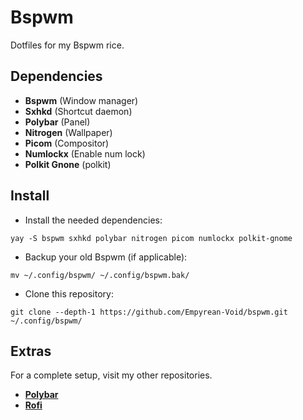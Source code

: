 # Bspwm

Dotfiles for my Bspwm rice.

## Dependencies

- **Bspwm** (Window manager)
- **Sxhkd** (Shortcut daemon)
- **Polybar** (Panel)
- **Nitrogen** (Wallpaper)
- **Picom** (Compositor)
- **Numlockx** (Enable num lock)
- **Polkit Gnone** (polkit)

## Install

- Install the needed dependencies:

`yay -S bspwm sxhkd polybar nitrogen picom numlockx polkit-gnome`

- Backup your old Bspwm (if applicable):

`mv ~/.config/bspwm/ ~/.config/bspwm.bak/`

- Clone this repository:

`git clone --depth-1 https://github.com/Empyrean-Void/bspwm.git ~/.config/bspwm/`

## Extras

For a complete setup, visit my other repositories.

- [**Polybar**](https://github.com/Empyrean-Void/polybar.git)
- [**Rofi**](https://github.com/Empyrean-Void/rofi.git)

